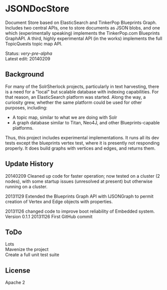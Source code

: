 JSONDocStore
============

Document Store based on ElasticSearch and TinkerPop Blueprints Graph. Includes two central APIs, one to store documents as JSON blobs, and one which (experimentally speaking) implements the TinkerPop.com Blueprints GraphAPI. A third, highly experimental API (in the works) implements the full TopicQuests topic map API.

Status: *very-pre-alpha*<br/>
Latest edit: 20140209<br/>
## Background ##
For many of the SolrSherlock projects, particularly in text harvesting, there is a need for a "local" but scalable database with indexing capabilities. For that reason, an ElasticSearch platform was started. Along the way, a curiosity grew, whether the same platform could be used for other purposes, including:
- A topic map, similar to what we are doing with Solr
- A graph database similar to Titan, Neo4J, and other Blueprints-capable platforms.

Thus, this project includes experimental implementations. It runs all its dev tests except the blueprints vertex test, where it is presently not responding properly. It does build graphs with vertices and edges, and returns them.

## Update History ##
20140209 Cleaned up code for faster operation; now tested on a cluster (2 nodes), with some startup issues (unresolved at present) but otherwise running on a cluster.

20131129 Extended the Blueprints Graph API with IJSONGraph to permit creation of Vertex and Edge objects with properties.

20131126 changed code to improve boot reliability of Embedded system. Version 0.1.1
20131126 First GitHub commit

## ToDo ##
Lots<br/>
Mavenize the project<br/>
Create a full unit test suite

## License ##
Apache 2

